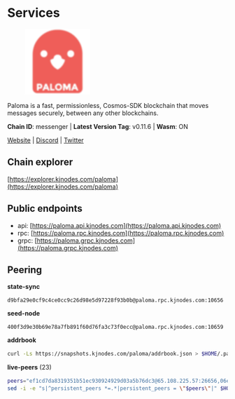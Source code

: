# Services

<figure><img src="https://raw.githubusercontent.com/kj89/cosmos-images/main/logos/paloma.png" width="150" alt=""><figcaption></figcaption></figure>

Paloma is a fast, permissionless, Cosmos-SDK blockchain that  moves messages securely, between any other blockchains.

**Chain ID**: messenger | **Latest Version Tag**: v0.11.6 | **Wasm**: ON

[Website](https://www.palomachain.com) | [Discord](https://discord.gg/tKVFpfdSw4) | [Twitter](https://twitter.com/paloma_chain)




## Chain explorer
[https://explorer.kjnodes.com/paloma](https://explorer.kjnodes.com/paloma)

## Public endpoints

* api: [https://paloma.api.kjnodes.com](https://paloma.api.kjnodes.com)
* rpc: [https://paloma.rpc.kjnodes.com](https://paloma.rpc.kjnodes.com)
* grpc: [https://paloma.grpc.kjnodes.com](https://paloma.grpc.kjnodes.com)

## Peering

**state-sync**

```text
d9bfa29e0cf9c4ce0cc9c26d98e5d97228f93b0b@paloma.rpc.kjnodes.com:10656
```

**seed-node**

```text
400f3d9e30b69e78a7fb891f60d76fa3c73f0ecc@paloma.rpc.kjnodes.com:10659
```

**addrbook**
```bash
curl -Ls https://snapshots.kjnodes.com/paloma/addrbook.json > $HOME/.paloma/config/addrbook.json
```

**live-peers** (23)
```bash
peers="ef1cd7da8319351b51ec930924929d03a5b76dc3@65.108.225.57:26656,06e9c9d5c07755d36241249a568b51ec8476fe65@135.181.220.168:26656,317141e329bc214a76ba92201f6818574ebe5323@135.181.114.98:36656,7eae755c119f538e0dc99f3c37289de628bc9526@209.182.239.169:26656,471a09da6fafb67bff3aa1f01e00fd1830e53262@136.243.94.138:26656,dfa0d66a3713bf6b49bc509a2a4fc75bee042a30@23.88.77.188:20009,8af8dfa817359036f55f6793b0ed4bcce8884027@85.14.245.70:26656,b3ba407aef9e18e16e8e9a3b523a1b026dabeab3@84.46.248.174:26656,60066422d3b70fbf7571012b267dc2cccd9603d5@149.102.156.223:26656,16f0d09580054101394ea08bbb48b1ad5bb91a27@95.214.52.144:10656,d9bfa29e0cf9c4ce0cc9c26d98e5d97228f93b0b@65.109.88.38:10656,22e7a98b54070bee0f504305d9ed0fb7a2b24ab6@34.221.60.207:26656,ab6875bd52d6493f39612eb5dff57ced1e3a5ad6@95.217.229.18:10656,cb8a1e9e12ac06dbd565311137f6c93d66fd96f8@104.167.221.18:26656,31177b544fcf1cae76e3560812f4f901cab27126@65.109.61.175:26656,b41423c8b181c3f2c47df39cca12e7d9bfcfd75e@213.239.215.77:21656,b92c94f00b46500a5ff8920acd438c0873c2f9da@50.116.13.101:26656,527200c42834243b6dc8dacbe26423b7e6577e0f@138.201.129.102:26656,15f4b11b50810b5046679a12b494e42a2c9034fd@65.109.30.12:26656,e4b7cdd48c39c355e9a3480f4f4d5afab8fb0e08@46.0.203.78:26637,e833844c00b8ce60ce6826f170becfa18e6172c2@46.4.27.59:26656,874ccf9df2e4c678a18a1fb45a1d3bb703f87fa0@65.109.172.249:26656,98b54cd6696e616fe966008ebf2bac409e3e0773@65.108.194.44:26656"
sed -i -e "s|^persistent_peers *=.*|persistent_peers = \"$peers\"|" $HOME/.paloma/config/config.toml
```
